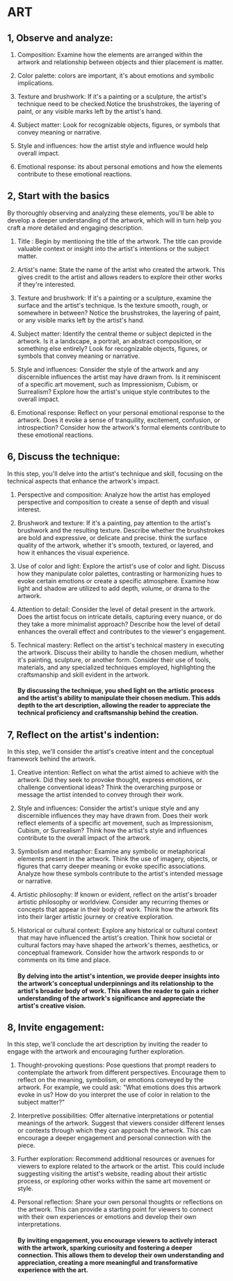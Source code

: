 # ART

## 1, Observe and analyze:

1. Composition:
   Examine how the elements are arranged within the artwork and relationship between objects and thier placement is matter.

2. Color palette:
   colors are important, it's about emotions and symbolic implications.

3. Texture and brushwork:
   If it's a painting or a sculpture, the artist's technique need to be checked.Notice the brushstrokes, the layering of paint, or any visible marks left by the artist's hand.

4. Subject matter:
   Look for recognizable objects, figures, or symbols that convey meaning or narrative.

5. Style and influences:
   how the artist style and influence would help overall impact.

6. Emotional response:
   its about personal emotions and how the elements contribute to these emotional reactions.

## 2, Start with the basics

By thoroughly observing and analyzing these elements, you'll be able to develop a deeper understanding of the artwork, which will in turn help you craft a more detailed and engaging description.

1. Title : Begin by mentioning the title of the artwork. The title can provide valuable context or insight into the artist's intentions or the subject matter.

2. Artist's name: State the name of the artist who created the artwork. This gives credit to the artist and allows readers to explore their other works if they're interested.

3. Texture and brushwork: If it's a painting or a sculpture, examine the surface and the artist's technique. Is the texture smooth, rough, or somewhere in between? Notice the brushstrokes, the layering of paint, or any visible marks left by the artist's hand.

4. Subject matter: Identify the central theme or subject depicted in the artwork. Is it a landscape, a portrait, an abstract composition, or something else entirely? Look for recognizable objects, figures, or symbols that convey meaning or narrative.

5. Style and influences: Consider the style of the artwork and any discernible influences the artist may have drawn from. Is it reminiscent of a specific art movement, such as Impressionism, Cubism, or Surrealism? Explore how the artist's unique style contributes to the overall impact.

6. Emotional response: Reflect on your personal emotional response to the artwork. Does it evoke a sense of tranquility, excitement, confusion, or introspection? Consider how the artwork's formal elements contribute to these emotional reactions.

## 6, Discuss the technique:

In this step, you'll delve into the artist's technique and skill, focusing on the technical aspects that enhance the artwork's impact.

1. Perspective and composition: Analyze how the artist has employed perspective and composition to create a sense of depth and visual interest.

2. Brushwork and texture: If it's a painting, pay attention to the artist's brushwork and the resulting texture. Describe whether the brushstrokes are bold and expressive, or delicate and precise. think the surface quality of the artwork, whether it's smooth, textured, or layered, and how it enhances the visual experience.

3. Use of color and light: Explore the artist's use of color and light. Discuss how they manipulate color palettes, contrasting or harmonizing hues to evoke certain emotions or create a specific atmosphere. Examine how light and shadow are utilized to add depth, volume, or drama to the artwork.

4. Attention to detail: Consider the level of detail present in the artwork. Does the artist focus on intricate details, capturing every nuance, or do they take a more minimalist approach? Describe how the level of detail enhances the overall effect and contributes to the viewer's engagement.

5. Technical mastery: Reflect on the artist's technical mastery in executing the artwork. Discuss their ability to handle the chosen medium, whether it's painting, sculpture, or another form. Consider their use of tools, materials, and any specialized techniques employed, highlighting the craftsmanship and skill evident in the artwork.

   #### By discussing the technique, you shed light on the artistic process and the artist's ability to manipulate their chosen medium. This adds depth to the art description, allowing the reader to appreciate the technical proficiency and craftsmanship behind the creation.

## 7, Reflect on the artist's indention:

In this step, we'll consider the artist's creative intent and the conceptual framework behind the artwork.

1. Creative intention: Reflect on what the artist aimed to achieve with the artwork. Did they seek to provoke thought, express emotions, or challenge conventional ideas? Think the overarching purpose or message the artist intended to convey through their work.

2. Style and influences: Consider the artist's unique style and any discernible influences they may have drawn from. Does their work reflect elements of a specific art movement, such as Impressionism, Cubism, or Surrealism? Think how the artist's style and influences contribute to the overall impact of the artwork.

3. Symbolism and metaphor: Examine any symbolic or metaphorical elements present in the artwork. Think the use of imagery, objects, or figures that carry deeper meaning or evoke specific associations. Analyze how these symbols contribute to the artist's intended message or narrative.

4. Artistic philosophy: If known or evident, reflect on the artist's broader artistic philosophy or worldview. Consider any recurring themes or concepts that appear in their body of work. Think how the artwork fits into their larger artistic journey or creative exploration.

5. Historical or cultural context: Explore any historical or cultural context that may have influenced the artist's creation. Think how societal or cultural factors may have shaped the artwork's themes, aesthetics, or conceptual framework. Consider how the artwork responds to or comments on its time and place.

   #### By delving into the artist's intention, we provide deeper insights into the artwork's conceptual underpinnings and its relationship to the artist's broader body of work. This allows the reader to gain a richer understanding of the artwork's significance and appreciate the artist's creative vision.

## 8, Invite engagement:

In this step, we'll conclude the art description by inviting the reader to engage with the artwork and encouraging further exploration.

1. Thought-provoking questions: Pose questions that prompt readers to contemplate the artwork from different perspectives. Encourage them to reflect on the meaning, symbolism, or emotions conveyed by the artwork. For example, we could ask: "What emotions does this artwork evoke in us? How do you interpret the use of color in relation to the subject matter?"

2. Interpretive possibilities: Offer alternative interpretations or potential meanings of the artwork. Suggest that viewers consider different lenses or contexts through which they can approach the artwork. This can encourage a deeper engagement and personal connection with the piece.

3. Further exploration: Recommend additional resources or avenues for viewers to explore related to the artwork or the artist. This could include suggesting visiting the artist's website, reading about their artistic process, or exploring other works within the same art movement or style.

4. Personal reflection: Share your own personal thoughts or reflections on the artwork. This can provide a starting point for viewers to connect with their own experiences or emotions and develop their own interpretations.

   #### By inviting engagement, you encourage viewers to actively interact with the artwork, sparking curiosity and fostering a deeper connection. This allows them to develop their own understanding and appreciation, creating a more meaningful and transformative experience with the art.
